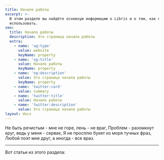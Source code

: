 ```yaml
---
title: Начало работы
excerpt: >-
  В этом разделе вы найдёте основную информацию о Libris и о том, как его
  использовать.
seo:
  title: Начало работы
  description: Это страница начала работы
  extra:
    - name: 'og:type'
      value: website
      keyName: property
    - name: 'og:title'
      value: Начало работы
      keyName: property
    - name: 'og:description'
      value: Это страница начала работы
      keyName: property
    - name: 'twitter:card'
      value: summary
    - name: 'twitter:title'
      value: Начало работы
    - name: 'twitter:description'
      value: Это страница начала работы
layout: docs
---
```


Не быть речистым - мне не горе, лень - не враг,
Проблем - разомкнут круг, ведь у меня - сервак,
Я не просплю букет из моря тучных фраз,
Любой поэт мне друг, а иногда - все враз.

***

Вот статьи из этого раздела:

